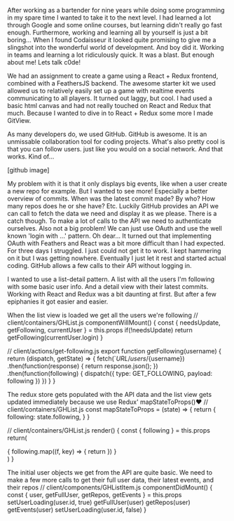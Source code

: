 After working as a bartender for nine years while doing some programming in my spare time I wanted to take it to the next level.
I had learned a lot through Google and some online courses, but learning didn't really go fast enough.
Furthermore, working and learning all by yourself is just a bit boring...
When I found Codaisseur it looked quite promising to give me a slingshot into the wonderful world of development.
And boy did it. Working in teams and learning a lot ridiculously quick. It was a blast.
But enough about me! Lets talk c0de!

We had an assignment to create a game using a React + Redux frontend, combined with a FeathersJS backend.
The awesome starter kit we used allowed us to relatively easily set up a game with realtime events communicating to all players.
It turned out laggy, but cool. I had used a basic html canvas and had not really touched on React and Redux that much.
Because I wanted to dive in to React + Redux some more I made GitView.

As many developers do, we used GitHub. GitHub is awesome.
It is an unmissable collaboration tool for coding projects.
What's also pretty cool is that you can follow users. just like you would on a social network.
And that works. Kind of...

[github image]

My problem with it is that it only displays big events, like when a user create a new repo for example.
But I wanted to see more! Especially a better overview of commits.
When was the latest commit made? By who? How many repos does he or she have? Etc.
Luckily GitHub provides an API we can call to fetch the data we need and display it as we please.
There is a catch though. To make a lot of calls to the API we need to authenticate ourselves.
Also not a big problem! We can just use OAuth and use the well known 'login with ...' pattern.
Oh dear... It turned out that implementing OAuth with Feathers and React was a bit more difficult than I had expected.
For three days I struggled. I just could not get it to work. I kept hammering on it but I was getting nowhere.
Eventually I just let it rest and started actual coding. GitHub allows a few calls to their API without logging in.

I wanted to use a list-detail pattern.
A list with all the users I'm following with some basic user info.
And a detail view with their latest commits.
Working with React and Redux was a bit daunting at first. But after a few epiphanies it got easier and easier.


When the list view is loaded we get all the users we're following
// client/containers/GHList.js
componentWillMount() {
  const { needsUpdate, getFollowing, currentUser } = this.props
  if(!needsUpdate) return
  getFollowing(currentUser.login)
}

// client/actions/get-following.js
export function getFollowing(username) {
  return (dispatch, getState) => {
    fetch(`${URL}/users/${username})
      .then(function(response) {
        return response.json();
      })
      .then(function(following) {
        dispatch({
          type: GET_FOLLOWING,
          payload: following
        })
      })
  }
}


The redux store gets populated with the API data and the list view gets updated immediately because we use Redux' mapStateToProps()♥
// client/containers/GHList.js
const mapStateToProps = (state) => {
  return {
    following: state.following,
  }
}

// client/containers/GHList.js
render() {
  const { following } = this.props
  return(
    <div className="list">
      <div className="content">
      {
        following.map((f, key) => {
          return <GHListItem user={f} key={key} />
        })
      }
      </div>
    </div>
  )
}


The initial user objects we get from the API are quite basic.
We need to make a few more calls to get their full user data, their latest events, and their repos
// client/components/GHListItem.js
componentDidMount() {
  const { user, getFullUser, getRepos, getEvents } = this.props
  setUserLoading(user.id, true)
  getFullUser(user)
  getRepos(user)
  getEvents(user)
  setUserLoading(user.id, false)
}
